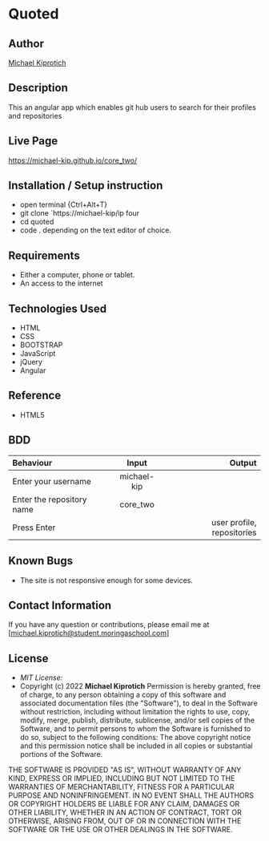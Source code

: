 # Quoted

## Author

[Michael Kiprotich](https://github.com/michael-kip)

## Description

This an angular app which enables git hub users to search for their profiles and repositories

## Live Page

https://michael-kip.github.io/core_two/

## Installation / Setup instruction

- open terminal {Ctrl+Alt+T}
- git clone `https://michael-kip/ip four
- cd quoted
- code . depending on the text editor of choice.

## Requirements

- Either a computer, phone or tablet.
- An access to the internet

## Technologies Used

- HTML
- CSS
- BOOTSTRAP
- JavaScript
- jQuery
- Angular

## Reference

- HTML5

## BDD

| Behaviour                 |    Input    |                     Output |
| :------------------------ | :---------: | -------------------------: |
| Enter your username       | michael-kip |                            |
| Enter the repository name |  core_two   |                            |
| Press Enter               |             | user profile, repositories |

## Known Bugs

- The site is not responsive enough for some devices.

## Contact Information

If you have any question or contributions, please email me at [michael.kiprotich@student.moringaschool.com]

## License

- _MIT License:_
- Copyright (c) 2022 **Michael Kiprotich**
  Permission is hereby granted, free of charge, to any person obtaining a copy
  of this software and associated documentation files (the "Software"), to deal
  in the Software without restriction, including without limitation the rights
  to use, copy, modify, merge, publish, distribute, sublicense, and/or sell
  copies of the Software, and to permit persons to whom the Software is
  furnished to do so, subject to the following conditions:
  ​
  The above copyright notice and this permission notice shall be included in all
  copies or substantial portions of the Software.

THE SOFTWARE IS PROVIDED "AS IS", WITHOUT WARRANTY OF ANY KIND, EXPRESS OR
IMPLIED, INCLUDING BUT NOT LIMITED TO THE WARRANTIES OF MERCHANTABILITY,
FITNESS FOR A PARTICULAR PURPOSE AND NONINFRINGEMENT. IN NO EVENT SHALL THE
AUTHORS OR COPYRIGHT HOLDERS BE LIABLE FOR ANY CLAIM, DAMAGES OR OTHER
LIABILITY, WHETHER IN AN ACTION OF CONTRACT, TORT OR OTHERWISE, ARISING FROM,
OUT OF OR IN CONNECTION WITH THE SOFTWARE OR THE USE OR OTHER DEALINGS IN THE
SOFTWARE.
